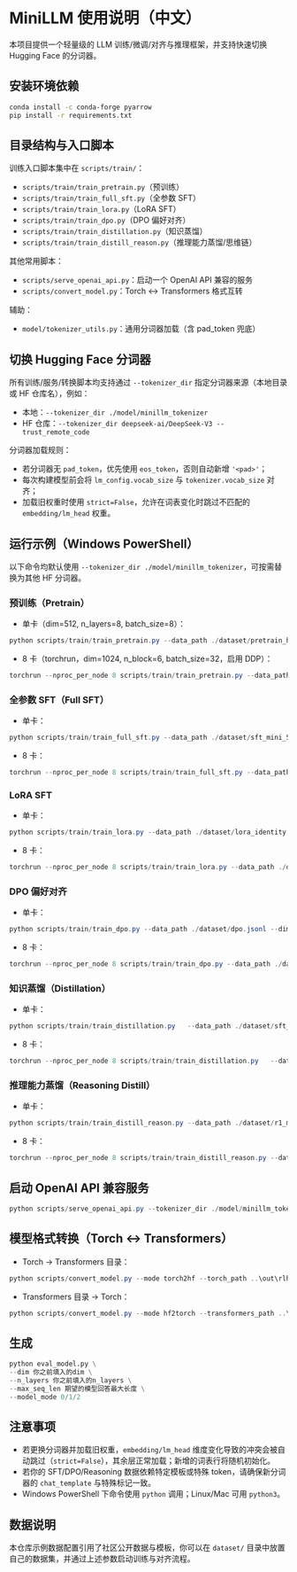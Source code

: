 # MiniLLM 使用说明（中文）
本项目提供一个轻量级的 LLM 训练/微调/对齐与推理框架，并支持快速切换 Hugging Face 的分词器。
## 安装环境依赖
```bash
conda install -c conda-forge pyarrow
pip install -r requirements.txt
```

## 目录结构与入口脚本

训练入口脚本集中在 `scripts/train/`：
- `scripts/train/train_pretrain.py`（预训练）
- `scripts/train/train_full_sft.py`（全参数 SFT）
- `scripts/train/train_lora.py`（LoRA SFT）
- `scripts/train/train_dpo.py`（DPO 偏好对齐）
- `scripts/train/train_distillation.py`（知识蒸馏）
- `scripts/train/train_distill_reason.py`（推理能力蒸馏/思维链）

其他常用脚本：
- `scripts/serve_openai_api.py`：启动一个 OpenAI API 兼容的服务
- `scripts/convert_model.py`：Torch <-> Transformers 格式互转

辅助：
- `model/tokenizer_utils.py`：通用分词器加载（含 pad_token 兜底）

## 切换 Hugging Face 分词器

所有训练/服务/转换脚本均支持通过 `--tokenizer_dir` 指定分词器来源（本地目录或 HF 仓库名），例如：
- 本地：`--tokenizer_dir ./model/minillm_tokenizer`
- HF 仓库：`--tokenizer_dir deepseek-ai/DeepSeek-V3 --trust_remote_code`

分词器加载规则：
- 若分词器无 `pad_token`，优先使用 `eos_token`，否则自动新增 `'<pad>'`；
- 每次构建模型前会将 `lm_config.vocab_size` 与 `tokenizer.vocab_size` 对齐；
- 加载旧权重时使用 `strict=False`，允许在词表变化时跳过不匹配的 `embedding/lm_head` 权重。

## 运行示例（Windows PowerShell）

以下命令均默认使用 `--tokenizer_dir ./model/minillm_tokenizer`，可按需替换为其他 HF 分词器。

### 预训练（Pretrain）
- 单卡（dim=512, n_layers=8, batch_size=8）：
```powershell
python scripts/train/train_pretrain.py --data_path ./dataset/pretrain_hq.jsonl --dim 512 --n_layers 8 --batch_size 8 --tokenizer_dir ./model/minillm_tokenizer
```
- 8 卡（torchrun，dim=1024, n_block=6, batch_size=32，启用 DDP）：
```powershell
torchrun --nproc_per_node 8 scripts/train/train_pretrain.py --data_path ./dataset/pretrain_hq.jsonl --dim 1024 --n_block 6 --batch_size 32 --ddp --tokenizer_dir ./model/minillm_tokenizer
```

### 全参数 SFT（Full SFT）
- 单卡：
```powershell
python scripts/train/train_full_sft.py --data_path ./dataset/sft_mini_512.jsonl --dim 512 --n_layers 8 --batch_size 8 --tokenizer_dir ./model/minillm_tokenizer
```
- 8 卡：
```powershell
torchrun --nproc_per_node 8 scripts/train/train_full_sft.py --data_path ./dataset/sft_mini_512.jsonl --dim 1024 --n_block 6 --batch_size 32 --ddp --tokenizer_dir ./model/minillm_tokenizer
```

### LoRA SFT
- 单卡：
```powershell
python scripts/train/train_lora.py --data_path ./dataset/lora_identity.jsonl --dim 512 --n_layers 8 --batch_size 8 --tokenizer_dir ./model/minillm_tokenizer
```
- 8 卡：
```powershell
torchrun --nproc_per_node 8 scripts/train/train_lora.py --data_path ./dataset/lora_identity.jsonl --dim 1024 --n_block 6 --batch_size 32 --ddp --tokenizer_dir ./model/minillm_tokenizer
```

### DPO 偏好对齐
- 单卡：
```powershell
python scripts/train/train_dpo.py --data_path ./dataset/dpo.jsonl --dim 512 --n_layers 8 --batch_size 8 --tokenizer_dir ./model/minillm_tokenizer
```
- 8 卡：
```powershell
torchrun --nproc_per_node 8 scripts/train/train_dpo.py --data_path ./dataset/dpo.jsonl --dim 1024 --n_block 6 --batch_size 32 --ddp --tokenizer_dir ./model/minillm_tokenizer
```

### 知识蒸馏（Distillation）
- 单卡：
```powershell
python scripts/train/train_distillation.py   --data_path ./dataset/sft_1024.jsonl   --batch_size 32   --epochs 1   --use_wandb   --distillation_mode logit   --alpha 0.0   --temperature 1.0   --student_dim 512   --student_layer 8   --teacher_dim 1024   --teacher_block 16   --max_seq_len 1024   --teacher_ckpt ./out/rlhf_1024.pth   --out_dir ./dist/ --student_ckpt ./dist/full_dist_512.pth
```
- 8 卡：
```powershell
torchrun --nproc_per_node 8 scripts/train/train_distillation.py   --data_path ./dataset/sft_1024.jsonl   --batch_size 64   --epochs 1   --use_wandb   --distillation_mode logit   --alpha 0.0   --temperature 1.0   --student_dim 512   --student_block 2   --teacher_dim 1024   --teacher_block 6   --max_seq_len 1024   --teacher_ckpt ./out/rlhf_1024.pth   --out_dir ./dist/ --student_ckpt ./dist/full_dist_512.pth
```

### 推理能力蒸馏（Reasoning Distill）
- 单卡：
```powershell
python scripts/train/train_distill_reason.py --data_path ./dataset/r1_mix_1024.jsonl --dim 512 --n_layers 8 --batch_size 8 --tokenizer_dir ./model/minillm_tokenizer
```
- 8 卡：
```powershell
torchrun --nproc_per_node 8 scripts/train/train_distill_reason.py --data_path ./dataset/r1_mix_1024.jsonl --dim 1024 --n_block 6 --batch_size 32 --ddp --tokenizer_dir ./model/minillm_tokenizer
```

## 启动 OpenAI API 兼容服务
```powershell
python scripts/serve_openai_api.py --tokenizer_dir ./model/minillm_tokenizer
```

## 模型格式转换（Torch <-> Transformers）
- Torch -> Transformers 目录：
```powershell
python scripts/convert_model.py --mode torch2hf --torch_path ..\out\rlhf_512.pth --transformers_path ..\MiniLLM2-Small --tokenizer_dir ./model/minillm_tokenizer
```
- Transformers 目录 -> Torch：
```powershell
python scripts/convert_model.py --mode hf2torch --transformers_path ..\MiniLLM2-Small --torch_path ..\out\rlhf_512.pth
```

## 生成
```python
python eval_model.py \
--dim 你之前填入的dim \
--n_layers 你之前填入的n_layers \
--max_seq_len 期望的模型回答最大长度 \
--model_mode 0/1/2
```

## 注意事项
- 若更换分词器并加载旧权重，`embedding/lm_head` 维度变化导致的冲突会被自动跳过（`strict=False`），其余层正常加载；新增的词表行将随机初始化。
- 若你的 SFT/DPO/Reasoning 数据依赖特定模板或特殊 token，请确保新分词器的 `chat_template` 与特殊标记一致。
- Windows PowerShell 下命令使用 `python` 调用；Linux/Mac 可用 `python3`。

## 数据说明
本仓库示例数据配置引用了社区公开数据与模板，你可以在 `dataset/` 目录中放置自己的数据集，并通过上述参数启动训练与对齐流程。
